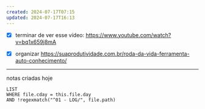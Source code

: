 ```yaml
---
created: 2024-07-17T07:15
updated: 2024-07-17T16:13
---
```

- [x] terminar de ver esse vídeo: https://www.youtube.com/watch?v=bq1x659j8mA
- [x] organizar https://suaprodutividade.com.br/roda-da-vida-ferramenta-auto-conhecimento/


---
notas criadas hoje
```dataview
LIST
WHERE file.cday = this.file.day
AND !regexmatch("^01 - LOG/", file.path)
```
